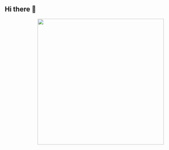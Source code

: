 ## Hi there 👋
<div id="header" align="right">
  <img src="https://media.giphy.com/media/ZVik7pBtu9dNS/giphy.gif?cid=790b76110zmbx9bp70hf86emjgerkjunjyoi3nmklealj7ej&ep=v1_gifs_search&rid=giphy.gif&ct=g" width="400"/>
</div>
<!--
**Cka3o4Hukk/Cka3o4Hukk** is a ✨ _special_ ✨ repository because its `README.md` (this file) appears on your GitHub profile.

Here are some ideas to get you started:

- 🔭 I’m currently working on ...
- 🌱 I’m currently learning ...
- 👯 I’m looking to collaborate on ...
- 🤔 I’m looking for help with ...
- 💬 Ask me about ...
- 📫 How to reach me: ...
- 😄 Pronouns: ...
- ⚡ Fun fact: ...
-->
